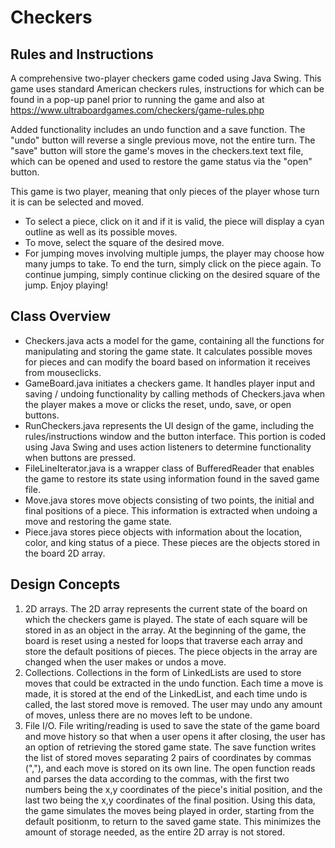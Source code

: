 # Checkers

## Rules and Instructions

A comprehensive two-player checkers game coded using Java Swing. 
This game uses standard American checkers rules, instructions for which 
can be found in a pop-up panel prior to running the game and also at 
https://www.ultraboardgames.com/checkers/game-rules.php

Added functionality includes an undo function and a save function. The 
"undo" button will reverse a single previous move, not the entire turn.
The "save" button will store the game's moves in the checkers.text text
file, which can be opened and used to restore the game status via 
the "open" button.

This game is two player, meaning that only pieces of the player whose 
turn it is can be selected and moved. 
- To select a piece, click on it and
if it is valid, the piece will display a cyan outline as well as its 
possible moves. 
- To move, select the square of the desired move. 
- For jumping moves involving multiple jumps, the player may choose how 
many jumps to take. To end the turn, simply click on the piece again.
To continue jumping, simply continue clicking on the desired square of 
the jump. Enjoy playing!

## Class Overview

- Checkers.java acts a model for the game, containing all the functions 
for manipulating and storing the game state. It calculates possible moves 
for pieces and can modify the board based on information it receives from
mouseclicks.
- GameBoard.java initiates a checkers game. 
It handles player input and saving / undoing functionality by calling 
methods of Checkers.java when the player makes a move or clicks the 
reset, undo, save, or open buttons.
- RunCheckers.java represents the UI design of the game, including the 
rules/instructions window and the button interface. This portion is
coded using Java Swing and uses action listeners to determine functionality
when buttons are pressed. 
- FileLineIterator.java is a wrapper class of BufferedReader that enables 
the game to restore its state using information found in the saved game file.
- Move.java stores move objects consisting of two points, the initial and final
positions of a piece. This information is extracted when undoing a move and 
restoring the game state.
- Piece.java stores piece objects with information about the location, color, 
and king status of a piece. These pieces are the objects stored in the board
2D array.

## Design Concepts
  1. 2D arrays. The 2D array represents the current state of the board on which 
  the checkers game is played. The state of each square will be stored in as an 
  object in the array. At the beginning of the game, the board is reset using a
  nested for loops that traverse each array and store the default positions of 
  pieces. The piece objects in the array are changed when the user makes or 
  undos a move. 
  2. Collections. Collections in the form of LinkedLists are used to store 
  moves that could be extracted in the undo function. Each time a move is made,
  it is stored at the end of the LinkedList, and each time undo is called, the 
  last stored move is removed. The user may undo any amount of moves, unless 
  there are no moves left to be undone.
  3. File I/O. File writing/reading is used to save the state of the game board
  and move history so that when a user opens it after closing, the user has an 
  option of retrieving the stored game state. The save function writes the list
  of stored moves separating 2 pairs of coordinates by commas (","), and each 
  move is stored on its own line. The open function reads and parses the data 
  according to the commas, with the first two numbers being the x,y coordinates
  of the piece's initial position, and the last two being the x,y coordinates of 
  the final position. Using this data, the game simulates the moves being played
  in order, starting from the default positionm, to return to the saved game state. 
  This minimizes the amount of storage needed, as the entire 2D array is not stored.



